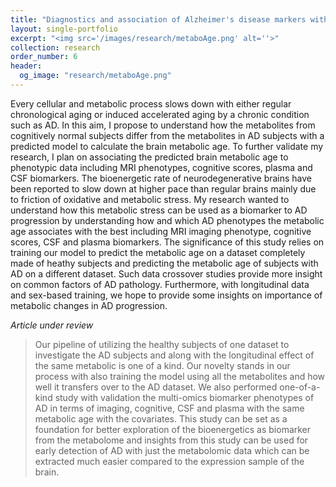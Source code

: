 ```yaml
---
title: "Diagnostics and association of Alzheimer's disease markers with metabolomic age."
layout: single-portfolio
excerpt: "<img src='/images/research/metaboAge.png' alt=''>"
collection: research
order_number: 6
header: 
  og_image: "research/metaboAge.png"
---
```


Every cellular and metabolic process slows down with either regular chronological aging or induced accelerated aging by a chronic condition such as AD. In this aim, I propose to understand how the metabolites from cognitively normal subjects differ from the metabolites in AD subjects with a predicted model to calculate the brain metabolic age. To further validate my research, I plan on associating the predicted brain metabolic age to phenotypic data including MRI phenotypes, cognitive scores, plasma and CSF biomarkers.
The bioenergetic rate of neurodegenerative brains have been reported to slow down at higher pace than regular brains mainly due to friction of oxidative and metabolic stress. My research wanted to understand how this metabolic stress can be used as a biomarker to AD progression by understanding how and which AD phenotypes the metabolic age associates with the best including MRI imaging phenotype, cognitive scores, CSF and plasma biomarkers. The significance of this study relies on training our model to predict the metabolic age on a dataset completely made of heathy subjects and predicting the metabolic age of subjects with AD on a different dataset. Such data crossover studies provide more insight on common factors of AD pathology. Furthermore, with longitudinal data and sex-based training, we hope to provide some insights on importance of metabolic changes in AD progression.

*Article under review*

> Our pipeline of utilizing the healthy subjects of one dataset to investigate the AD subjects and along with the longitudinal effect of the same metabolic is one of a kind. Our novelty stands in our process with also training the model using all the metabolites and how well it transfers over to the AD dataset. We also performed one-of-a-kind study with validation the multi-omics biomarker phenotypes of AD in terms of imaging, cognitive, CSF and plasma with the same metabolic age with the covariates. This study can be set as a foundation for better exploration of the bioenergetics as biomarker from the metabolome and insights from this study can be used for early detection of AD with just the metabolomic data which can be extracted much easier compared to the expression sample of the brain.
